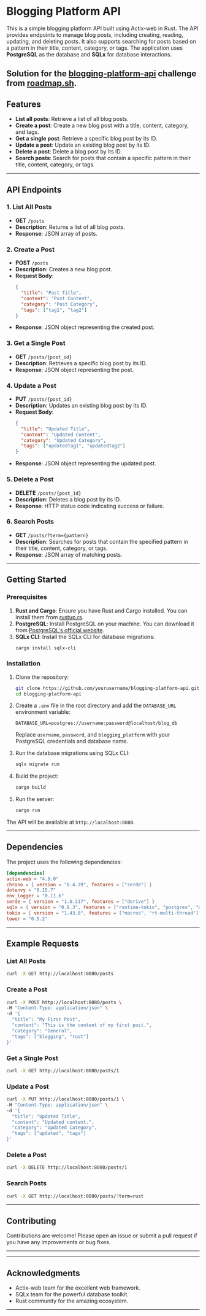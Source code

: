 # Blogging Platform API

This is a simple blogging platform API built using Actix-web in Rust.
The API provides endpoints to manage blog posts, including creating, reading, updating, and deleting posts.
It also supports searching for posts based on a pattern in their title, content, category, or tags.
The application uses **PostgreSQL** as the database and **SQLx** for database interactions.

Solution for the [blogging-platform-api](https://roadmap.sh/projects/blogging-platform-api) challenge from [roadmap.sh](https://roadmap.sh).
---

## Features

- **List all posts**: Retrieve a list of all blog posts.
- **Create a post**: Create a new blog post with a title, content, category, and tags.
- **Get a single post**: Retrieve a specific blog post by its ID.
- **Update a post**: Update an existing blog post by its ID.
- **Delete a post**: Delete a blog post by its ID.
- **Search posts**: Search for posts that contain a specific pattern in their title, content, category, or tags.

---

## API Endpoints

### 1. List All Posts

- **GET** `/posts`
- **Description**: Returns a list of all blog posts.
- **Response**: JSON array of posts.

### 2. Create a Post

- **POST** `/posts`
- **Description**: Creates a new blog post.
- **Request Body**:
  ```json
  {
    "title": "Post Title",
    "content": "Post Content",
    "category": "Post Category",
    "tags": ["tag1", "tag2"]
  }
  ```
- **Response**: JSON object representing the created post.

### 3. Get a Single Post

- **GET** `/posts/{post_id}`
- **Description**: Retrieves a specific blog post by its ID.
- **Response**: JSON object representing the post.

### 4. Update a Post

- **PUT** `/posts/{post_id}`
- **Description**: Updates an existing blog post by its ID.
- **Request Body**:
  ```json
  {
    "title": "Updated Title",
    "content": "Updated Content",
    "category": "Updated Category",
    "tags": ["updatedTag1", "updatedTag2"]
  }
  ```
- **Response**: JSON object representing the updated post.

### 5. Delete a Post

- **DELETE** `/posts/{post_id}`
- **Description**: Deletes a blog post by its ID.
- **Response**: HTTP status code indicating success or failure.

### 6. Search Posts

- **GET** `/posts/?term={pattern}`
- **Description**: Searches for posts that contain the specified pattern in their title, content, category, or tags.
- **Response**: JSON array of matching posts.

---

## Getting Started

### Prerequisites

1. **Rust and Cargo**: Ensure you have Rust and Cargo installed. You can install them from [rustup.rs](https://rustup.rs/).
2. **PostgreSQL**: Install PostgreSQL on your machine. You can download it from [PostgreSQL's official website](https://www.postgresql.org/download/).
3. **SQLx CLI**: Install the SQLx CLI for database migrations:
   ```bash
   cargo install sqlx-cli
   ```

### Installation

1. Clone the repository:
   ```bash
   git clone https://github.com/yourusername/blogging-platform-api.git
   cd blogging-platform-api
   ```

2. Create a `.env` file in the root directory and add the `DATABASE_URL` environment variable:
   ```env
   DATABASE_URL=postgres://username:password@localhost/blog_db
   ```
   Replace `username`, `password`, and `blogging_platform` with your PostgreSQL credentials and database name.

3. Run the database migrations using SQLx CLI:
   ```bash
   sqlx migrate run
   ```

4. Build the project:
   ```bash
   cargo build
   ```

5. Run the server:
   ```bash
   cargo run
   ```

The API will be available at `http://localhost:8080`.

---

## Dependencies

The project uses the following dependencies:

```toml
[dependencies]
actix-web = "4.9.0"
chrono = { version = "0.4.39", features = ["serde"] }
dotenvy = "0.15.7"
env_logger = "0.11.6"
serde = { version = "1.0.217", features = ["derive"] }
sqlx = { version = "0.8.3", features = ["runtime-tokio", "postgres", "derive", "uuid", "chrono"] }
tokio = { version = "1.43.0", features = ["macros", "rt-multi-thread"] }
tower = "0.5.2"
```

---

## Example Requests

### List All Posts

```bash
curl -X GET http://localhost:8080/posts
```

### Create a Post

```bash
curl -X POST http://localhost:8080/posts \
-H "Content-Type: application/json" \
-d '{
  "title": "My First Post",
  "content": "This is the content of my first post.",
  "category": "General",
  "tags": ["blogging", "rust"]
}'
```

### Get a Single Post

```bash
curl -X GET http://localhost:8080/posts/1
```

### Update a Post

```bash
curl -X PUT http://localhost:8080/posts/1 \
-H "Content-Type: application/json" \
-d '{
  "title": "Updated Title",
  "content": "Updated content.",
  "category": "Updated Category",
  "tags": ["updated", "tags"]
}'
```

### Delete a Post

```bash
curl -X DELETE http://localhost:8080/posts/1
```

### Search Posts

```bash
curl -X GET http://localhost:8080/posts/?term=rust
```

---

## Contributing

Contributions are welcome! Please open an issue or submit a pull request if you have any improvements or bug fixes.

---

---

## Acknowledgments

- Actix-web team for the excellent web framework.
- SQLx team for the powerful database toolkit.
- Rust community for the amazing ecosystem.

---
